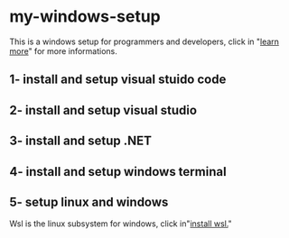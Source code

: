 # my-windows-setup
This is a windows setup for programmers and developers, click in "<a href="https://learn.microsoft.com/en-us/windows/dev-environment/">learn more</a>" for more informations.


## 1- install and setup visual stuido code

## 2- install and setup visual studio 

## 3- install and setup .NET

## 4- install and setup windows terminal

## 5- setup linux and windows

Wsl is the linux subsystem for windows, click in"<a href="https://learn.microsoft.com/en-us/windows/wsl/install">install wsl.</a>" 

